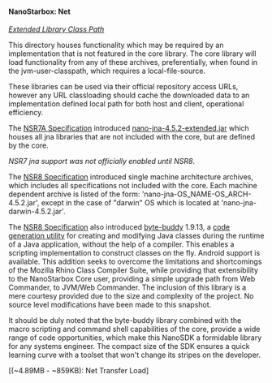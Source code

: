 #### NanoStarbox: Net

*[Extended Library Class Path](./)*

This directory houses functionality which may be required by an
implementation that is not featured in the core library. The core library
will load functionality from any of these archives, preferentially,
when found in the jvm-user-classpath, which requires a local-file-source.

These libraries can be used via their official repository access URLs,
however any URL classloading should cache the downloaded data to an
implementation defined local path for both host and client, operational
efficiency.

The [NSR7A Specification](https://github.com/hypersoft/NanoStarbox/releases/tag/NSR7A) introduced [nano-jna-4.5.2-extended.jar](https://github.com/hypersoft/NanoStarbox/blob/NSR7/net/nano-jna-4.5.2-extended.jar) which houses
all jna libraries that are not included with the core, but are defined by
the core.

*NSR7 jna support was not officially enabled until NSR8*.

The [NSR8 Specification](https://github.com/hypersoft/NanoStarbox/releases/tag/NSR8) introduced single machine architecture archives,
which includes all specifications not included with the core. Each machine dependent
archive is listed of the form: 'nano-jna-OS_NAME-OS_ARCH-4.5.2.jar', except in the case
of "darwin" OS which is located at 'nano-jna-darwin-4.5.2.jar'.

The [NSR8 Specification](https://github.com/hypersoft/NanoStarbox/releases/tag/NSR8) 
also introduced [byte-buddy](https://github.com/hypersoft/NanoStarbox/blob/NSR8/net/byte-buddy) 1.9.13, a 
[code generation utility](https://bytebuddy.net/#/) for creating and 
modifying Java classes during the runtime of a Java application,
without the help of a compiler. This enables a scripting implementation
to construct classes on the fly. Android support is available. This
addition seeks to overcome the limitations and shortcomings of the
Mozilla Rhino Class Compiler Suite, while providing that extensibility
to the NanoStarbox Core user, providing a simple upgrade path from
Web Commander, to JVM/Web Commander. The inclusion of this library is a
mere courtesy provided due to the size and complexity of the project.
No source level modifications have been made to this snapshot.

It should be duly noted that the byte-buddy library combined with the
macro scripting and command shell capabilities of the core, provide a
wide range of code opportunities, which make this NanoSDK a formidable
library for any systems engineer. The compact size of the SDK ensures
a quick learning curve with a toolset that won't change its stripes
on the developer.

\[(~4.89MB - ~859KB): Net Transfer Load]